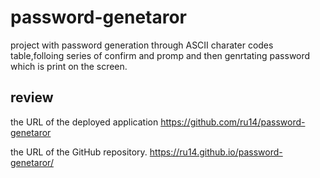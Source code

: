 # password-genetaror
project with password generation through ASCII charater codes table,folloing series of confirm and promp and then genrtating password which is print on the screen.

## review
the URL of the deployed application
https://github.com/ru14/password-genetaror

the URL of the GitHub repository.
https://ru14.github.io/password-genetaror/

